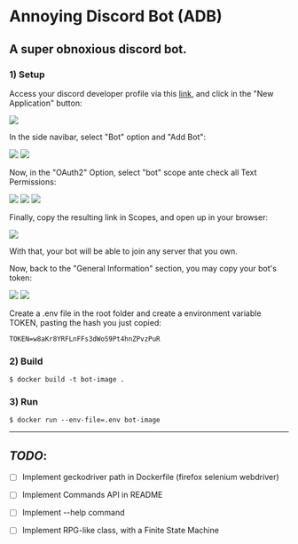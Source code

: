 # **Annoying Discord Bot** (ADB)
## A super obnoxious discord bot.

### 1) **Setup**

Access your discord developer profile via this [link](https://discord.com/developers), and click in the "New Application" button:

![](instructions/bot1.png)

In the side navibar, select "Bot" option and "Add Bot":

![](instructions/bot2.png)
![](instructions/bot3.png)

Now, in the "OAuth2" Option, select "bot" scope ante check all Text Permissions:

![](instructions/bot4.png)
![](instructions/bot5.png)
![](instructions/bot6.png)


Finally, copy the resulting link in Scopes, and open up in your browser:

![](instructions/bot7.png)

With that, your bot will be able to join any server that you own.

Now, back to the "General Information" section, you may copy your bot's token:

![](instructions/bot8.png)
![](instructions/bot9.png)

Create a .env file in the root folder and create a environment variable TOKEN, pasting the hash you just copied: 
```shell
TOKEN=w8aKr8YRFLnFFs3dWoS9Pt4hnZPvzPuR
```

### 2) **Build**
```shell
$ docker build -t bot-image .
```

### 3) **Run**
```shell
$ docker run --env-file=.env bot-image
```
---
## *TODO*:
- [ ] Implement geckodriver path in Dockerfile (firefox selenium webdriver)
- [ ] Implement Commands API in README
- [ ] Implement --help command
- [ ] Implement RPG-like class, with a Finite State Machine

